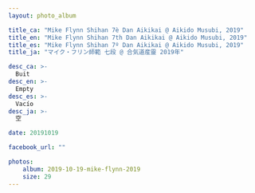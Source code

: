 ```yaml
---
layout: photo_album

title_ca: "Mike Flynn Shihan 7è Dan Aikikai @ Aikido Musubi, 2019"
title_en: "Mike Flynn Shihan 7th Dan Aikikai @ Aikido Musubi, 2019"
title_es: "Mike Flynn Shihan 7º Dan Aikikai @ Aikido Musubi, 2019"
title_ja: "マイク・フリン師範 七段 @ 合気道産靈 2019年"

desc_ca: >-
  Buit
desc_en: >-
  Empty
desc_es: >-
  Vacío
desc_ja: >-
  空

date: 20191019

facebook_url: ""

photos:
    album: 2019-10-19-mike-flynn-2019
    size: 29
---
```

